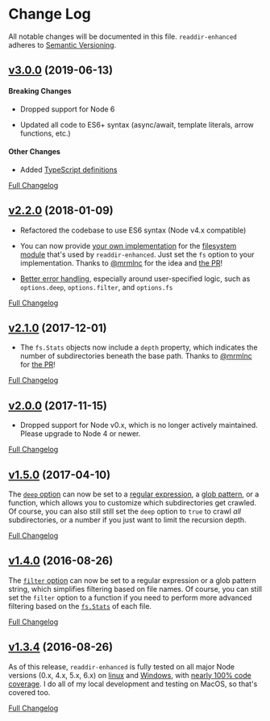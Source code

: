 # Change Log
All notable changes will be documented in this file.
`readdir-enhanced` adheres to [Semantic Versioning](http://semver.org/).


## [v3.0.0](https://github.com/JS-DevTools/readdir-enhanced/tree/v3.0.0) (2019-06-13)

#### Breaking Changes

- Dropped support for Node 6

- Updated all code to ES6+ syntax (async/await, template literals, arrow functions, etc.)

#### Other Changes

- Added [TypeScript definitions](lib/index.d.ts)

[Full Changelog](https://github.com/JS-DevTools/readdir-enhanced/compare/v2.2.4...v3.0.0)


## [v2.2.0](https://github.com/JS-DevTools/readdir-enhanced/tree/v2.2.0) (2018-01-09)

- Refactored the codebase to use ES6 syntax (Node v4.x compatible)

- You can now provide [your own implementation](https://github.com/JS-DevTools/readdir-enhanced#custom-fs-methods) for the [filesystem module](https://nodejs.org/api/fs.html) that's used by `readdir-enhanced`.  Just set the `fs` option to your implementation.  Thanks to [@mrmlnc](https://github.com/mrmlnc) for the idea and [the PR](https://github.com/JS-DevTools/readdir-enhanced/pull/10)!

- [Better error handling](https://github.com/JS-DevTools/readdir-enhanced/commit/0d330b68524bafbdeae11566a3e8af1bc3f184bf), especially around user-specified logic, such as `options.deep`, `options.filter`, and `options.fs`

[Full Changelog](https://github.com/JS-DevTools/readdir-enhanced/compare/v2.1.0...v2.2.0)


## [v2.1.0](https://github.com/JS-DevTools/readdir-enhanced/tree/v2.1.0) (2017-12-01)

- The `fs.Stats` objects now include a `depth` property, which indicates the number of subdirectories beneath the base path.  Thanks to [@mrmlnc](https://github.com/mrmlnc) for [the PR](https://github.com/JS-DevTools/readdir-enhanced/pull/8)!

[Full Changelog](https://github.com/JS-DevTools/readdir-enhanced/compare/v2.0.0...v2.1.0)


## [v2.0.0](https://github.com/JS-DevTools/readdir-enhanced/tree/v2.0.0) (2017-11-15)

- Dropped support for Node v0.x, which is no longer actively maintained.  Please upgrade to Node 4 or newer.

[Full Changelog](https://github.com/JS-DevTools/readdir-enhanced/compare/v1.5.0...v2.0.0)


## [v1.5.0](https://github.com/JS-DevTools/readdir-enhanced/tree/v1.5.0) (2017-04-10)

The [`deep` option](README.md#deep) can now be set to a [regular expression](https://developer.mozilla.org/en-US/docs/Web/JavaScript/Reference/Global_Objects/RegExp), a [glob pattern](https://github.com/isaacs/node-glob#glob-primer), or a function, which allows you to customize which subdirectories get crawled.  Of course, you can also still still set the `deep` option to `true` to crawl _all_ subdirectories, or a number if you just want to limit the recursion depth.

[Full Changelog](https://github.com/JS-DevTools/readdir-enhanced/compare/v1.4.0...v1.5.0)


## [v1.4.0](https://github.com/JS-DevTools/readdir-enhanced/tree/v1.4.0) (2016-08-26)

The [`filter` option](README.md#filter) can now be set to a regular expression or a glob pattern string, which simplifies filtering based on file names. Of course, you can still set the `filter` option to a function if you need to perform more advanced filtering based on the [`fs.Stats`](https://nodejs.org/api/fs.html#fs_class_fs_stats) of each file.

[Full Changelog](https://github.com/JS-DevTools/readdir-enhanced/compare/v1.3.4...v1.4.0)


## [v1.3.4](https://github.com/JS-DevTools/readdir-enhanced/tree/v1.3.4) (2016-08-26)

As of this release, `readdir-enhanced` is fully tested on all major Node versions (0.x, 4.x, 5.x, 6.x) on [linux](https://travis-ci.org/JS-DevTools/readdir-enhanced) and [Windows](https://ci.appveyor.com/project/JamesMessinger/readdir-enhanced/branch/master), with [nearly 100% code coverage](https://coveralls.io/github/JS-DevTools/readdir-enhanced?branch=master).  I do all of my local development and testing on MacOS, so that's covered too.

[Full Changelog](https://github.com/JS-DevTools/readdir-enhanced/compare/v1.0.1...v1.3.4)
